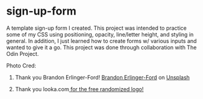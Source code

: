 # sign-up-form

A template sign-up form I created. This project was intended to practice some of my CSS using positioning, opacity, line/letter height, and styling in general. In addition, I just learned how to create forms w/ various inputs and wanted to give it a go. This project was done through collaboration with The Odin Project.

Photo Cred:
1. Thank you Brandon Erlinger-Ford! <a href="https://unsplash.com/@beeford?utm_source=unsplash&utm_medium=referral&utm_content=creditCopyText">Brandon Erlinger-Ford</a> on <a href="https://unsplash.com/s/photos/photographer?utm_source=unsplash&utm_medium=referral&utm_content=creditCopyText">Unsplash</a>

2. Thank you looka.com<a href="https://looka.com/editor/83823457"> for the free randomized logo!
  
